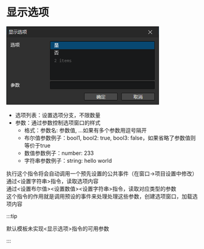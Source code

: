 # 显示选项

![](img/showChoices-1.png)

- 选项列表：设置选项分支，不限数量
- 参数：通过参数控制选项窗口的样式
  - 格式：参数名: 参数值, ...如果有多个参数用逗号隔开
  - 布尔值参数例子：bool1, bool2: true, bool3: false，如果省略了参数值则等价于true
  - 数值参数例子：number: 233
  - 字符串参数例子：string: hello world

执行这个指令将会自动调用一个预先设置的公共事件（在窗口->项目设置中修改）  
通过<设置字符串>指令，读取选项内容  
通过<设置布尔值><设置数值><设置字符串>指令，读取对应类型的参数  
这个指令的作用就是调用预设的事件来处理处理这些参数，创建选项窗口，加载选项内容

:::tip

默认模板未实现<显示选项>指令的可用参数

:::
